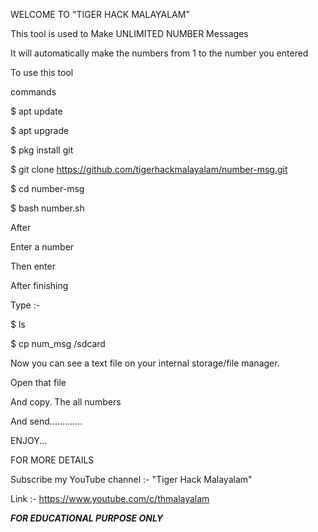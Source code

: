WELCOME TO "TIGER HACK MALAYALAM"

This tool is used to Make UNLIMITED NUMBER Messages

It will automatically make the numbers from 1 to the number you entered

To use this tool

commands 


$ apt update


$ apt upgrade


$ pkg install git


$ git clone https://github.com/tigerhackmalayalam/number-msg.git 


$ cd number-msg


$ bash number.sh









After 


Enter a number 


Then enter 


After finishing 

Type :- 



$ ls

$ cp num_msg /sdcard



Now you can see a text file on your internal storage/file manager.


Open that file 


And copy. The all numbers


And send.............


ENJOY...

FOR MORE DETAILS

Subscribe my YouTube channel :- "Tiger Hack Malayalam"



Link :-  https://www.youtube.com/c/thmalayalam



*****FOR EDUCATIONAL PURPOSE ONLY*****
